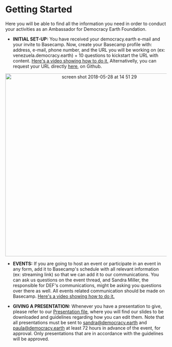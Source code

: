 
# Getting Started

Here you will be able to find all the information you need in order to conduct your activities as an Ambassador for Democracy Earth Foundation.

* **INITIAL SET-UP:** You have received your democracy.earth e-mail and your invite to Basecamp. Now, create your Basecamp profile with: address, e-mail, phone number, and the URL you will be working on (ex: venezuela.democracy.earth) + 10 questions to kickstart the URL with content. [Here's a video showing how to do it.](https://drive.google.com/file/d/14Pxvgiks7Wbcr2n04XdyGIL1TGj19ZQI/view?usp=sharing) Alternativelly, you can request your URL directly [here](https://github.com/DemocracyEarth/sovereign/issues/305), on Github. 

<p align="center">
         <img width="571" alt="screen shot 2018-05-28 at 14 51 29" src="https://user-images.githubusercontent.com/18194034/40625091-b6f38aac-6286-11e8-954e-b2dfd976924b.png">
         </p>

* **EVENTS:** If you are going to host an event or participate in an event in any form, add it to Basecamp's schedule with all relevant information (ex: streaming link) so that we can add it to our communications. You can ask us questions on the event thread, and Sandra Miller, the responsible for DEF's communications, might be asking you questions over there as well. All events related communication should be made on Basecamp. [Here's a video showing how to do it.](https://drive.google.com/file/d/1T0wtDWSeZfLomv_ttJBCJHaLMTP3mdCi/view?usp=sharing)

* **GIVING A PRESENTATION:** Whenever you have a presentation to give, please refer to our [Presentation file](https://github.com/DemocracyEarth/ambassadors/blob/master/Presentations.md), where you will find our slides to be downloaded and guidelines regarding how you can edit them. Note that all presentations must be sent to sandra@democracy.earth and paula@democracy.earth at least 72 hours in advance of the event, for approval. Only presentations that are in accordance with the guidelines will be approved.
